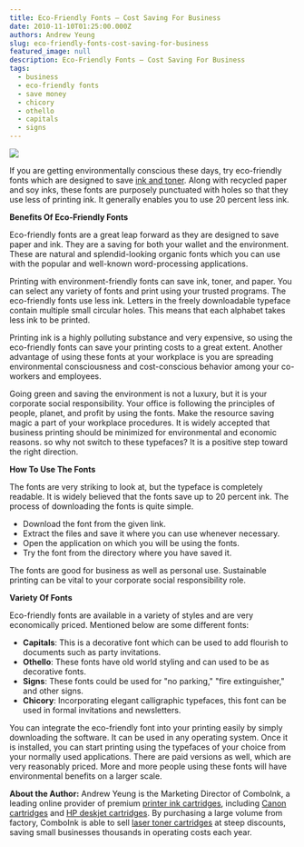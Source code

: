 ```yaml
---
title: Eco-Friendly Fonts – Cost Saving For Business
date: 2010-11-10T01:25:00.000Z
authors: Andrew Yeung
slug: eco-friendly-fonts-cost-saving-for-business
featured_image: null
description: Eco-Friendly Fonts – Cost Saving For Business
tags:
  - business
  - eco-friendly fonts
  - save money
  - chicory
  - othello
  - capitals
  - signs
---
```

[![](/blog/images/spranq_ecofont.jpg)](/blog/images/spranq_ecofont.jpg)

If you are getting environmentally conscious these days, try eco-friendly fonts which are designed to save [ink and toner](https://www.comboink.com/). Along with recycled paper and soy inks, these fonts are purposely punctuated with holes so that they use less of printing ink. It generally enables you to use 20 percent less ink.

**Benefits Of Eco-Friendly Fonts**

Eco-friendly fonts are a great leap forward as they are designed to save paper and ink. They are a saving for both your wallet and the environment. These are natural and splendid-looking organic fonts which you can use with the popular and well-known word-processing applications.

Printing with environment-friendly fonts can save ink, toner, and paper. You can select any variety of fonts and print using your trusted programs. The eco-friendly fonts use less ink. Letters in the freely downloadable typeface contain multiple small circular holes. This means that each alphabet takes less ink to be printed. 

Printing ink is a highly polluting substance and very expensive, so using the eco-friendly fonts can save your printing costs to a great extent. Another advantage of using these fonts at your workplace is you are spreading environmental consciousness and cost-conscious behavior among your co-workers and employees.

Going green and saving the environment is not a luxury, but it is your corporate social responsibility. Your office is following the principles of people, planet, and profit by using the fonts. Make the resource saving magic a part of your workplace procedures. It is widely accepted that business printing should be minimized for environmental and economic reasons. so why not switch to these typefaces? It is a positive step toward the right direction.

**How To Use The Fonts**

The fonts are very striking to look at, but the typeface is completely readable. It is widely believed that the fonts save up to 20 percent ink. The process of downloading the fonts is quite simple.

* Download the font from the given link.
* Extract the files and save it where you can use whenever necessary.
* Open the application on which you will be using the fonts.
* Try the font from the directory where you have saved it.

The fonts are good for business as well as personal use. Sustainable printing can be vital to your corporate social responsibility role. 

**Variety Of Fonts**

Eco-friendly fonts are available in a variety of styles and are very economically priced. Mentioned below are some different fonts: 

* **Capitals**: This is a decorative font which can be used to add flourish to documents such as party invitations.
* **Othello**: These fonts have old world styling and can used to be as decorative fonts.
* **Signs**: These fonts could be used for "no parking," "fire extinguisher," and other signs.
* **Chicory**: Incorporating elegant calligraphic typefaces, this font can be used in formal invitations and newsletters.

You can integrate the eco-friendly font into your printing easily by simply downloading the software. It can be used in any operating system. Once it is installed, you can start printing using the typefaces of your choice from your normally used applications. There are paid versions as well, which are very reasonably priced. More and more people using these fonts will have environmental benefits on a larger scale.

**About the Author:** Andrew Yeung is the Marketing Director of ComboInk, a leading online provider of premium [printer ink cartridges](https://www.comboink.com/), including [Canon cartridges](https://www.comboink.com/canon-printer-ink-cartridges) and [HP deskjet cartridges](https://www.comboink.com/hewlett-packard-hp-ink-toner-cartridges). By purchasing a large volume from factory, ComboInk is able to sell [laser toner cartridges](https://www.comboink.com/) at steep discounts, saving small businesses thousands in operating costs each year.